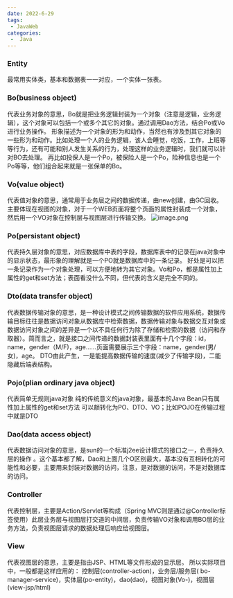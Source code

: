 ```yaml
---
date: 2022-6-29
tags:
 - JavaWeb
categories:
 -  Java
---
```




### Entity

最常用实体类，基本和数据表一一对应，一个实体一张表。
### Bo(business object)
代表业务对象的意思，Bo就是把业务逻辑封装为一个对象（注意是逻辑，业务逻辑），这个对象可以包括一个或多个其它的对象。通过调用Dao方法，结合Po或Vo进行业务操作。
形象描述为一个对象的形为和动作，当然也有涉及到其它对象的一些形为和动作。比如处理一个人的业务逻辑，该人会睡觉，吃饭，工作，上班等等行为，还有可能和别人发生关系的行为，处理这样的业务逻辑时，我们就可以针对BO去处理。
再比如投保人是一个Po，被保险人是一个Po，险种信息也是一个Po等等，他们组合起来就是一张保单的Bo。
### Vo(value object)
代表值对象的意思，通常用于业务层之间的数据传递，由new创建，由GC回收。
主要体现在视图的对象，对于一个WEB页面将整个页面的属性封装成一个对象，然后用一个VO对象在控制层与视图层进行传输交换。
![image.png](https://cdn.nlark.com/yuque/0/2022/png/22858180/1654349505629-1592e91b-4394-45c1-b0a8-42cd22f6a451.png#clientId=u44f54b24-6ea4-4&crop=0&crop=0&crop=1&crop=1&from=paste&id=u0f2130a4&margin=%5Bobject%20Object%5D&name=image.png&originHeight=526&originWidth=640&originalType=url&ratio=1&rotation=0&showTitle=false&size=392653&status=done&style=none&taskId=u12745663-2abc-4067-9fb0-02cad45b382&title=)
### Po(persistant object)
代表持久层对象的意思，对应数据库中表的字段，数据库表中的记录在java对象中的显示状态，最形象的理解就是一个PO就是数据库中的一条记录。
好处是可以把一条记录作为一个对象处理，可以方便地转为其它对象。Vo和Po，都是属性加上属性的get和set方法；表面看没什么不同，但代表的含义是完全不同的。
### Dto(data transfer object)
代表数据传输对象的意思，是一种设计模式之间传输数据的软件应用系统，数据传输目标往往是数据访问对象从数据库中检索数据，数据传输对象与数据交互对象或数据访问对象之间的差异是一个以不具任何行为除了存储和检索的数据（访问和存取器）。简而言之，就是接口之间传递的数据封装表里面有十几个字段：id，name，gender（M/F)，age……页面需要展示三个字段：name，gender(男/女)，age。
DTO由此产生，一是能提高数据传输的速度(减少了传输字段)，二能隐藏后端表结构。
### Pojo(plian ordinary java object)
代表简单无规则java对象
纯的传统意义的java对象，最基本的Java Bean只有属性加上属性的get和set方法
可以额转化为PO、DTO、VO；比如POJO在传输过程中就是DTO
### Dao(data access object)
代表数据访问对象的意思，是sun的一个标准j2ee设计模式的接口之一，负责持久层的操作 。这个基本都了解，Dao和上面几个O区别最大，基本没有互相转化的可能性和必要，主要用来封装对数据的访问，注意，是对数据的访问，不是对数据库的访问。
### Controller
代表控制层，主要是Action/Servlet等构成（Spring MVC则是通过@Controller标签使用）此层业务层与视图层打交道的中间层，负责传输VO对象和调用BO层的业务方法，负责视图层请求的数据处理后响应给视图层。
### View
代表视图层的意思，主要是指由JSP、HTML等文件形成的显示层。
所以实际项目中，一般都是这样应用的：
控制层(controller-action)，业务层/服务层( bo-manager-service)，实体层(po-entity)，dao(dao)，视图对象(Vo-)，视图层(view-jsp/html)
